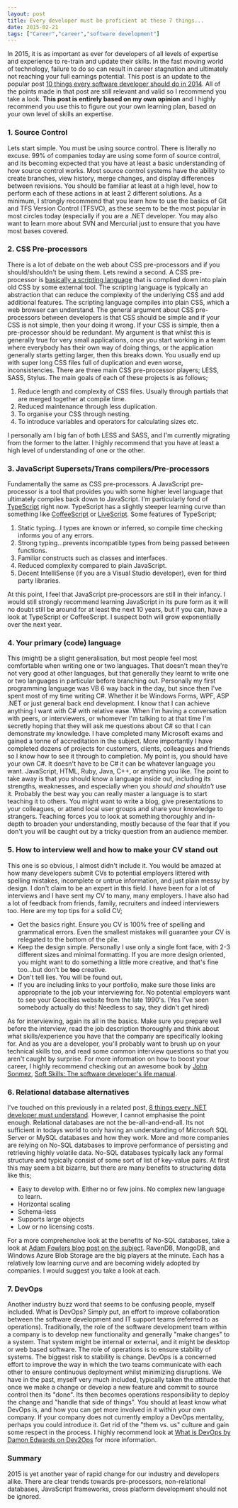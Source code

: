 ```yaml
---
layout: post
title: Every developer must be proficient at these 7 things...
date: 2015-02-21
tags: ["Career","career","software development"]
---
```


In 2015, it is as important as ever for developers of all levels of expertise and experience to re-train and update their skills.  In the fast moving world of technology, failure to do so can result in career stagnation and ultimately not reaching your full earnings potential. This post is an update to the popular post [10 things every software developer should do in 2014](https://www.developerhandbook.com/2014/01/18/10-things-every-software-developer-should-do-in-2014/).  All of the points made in that post are still relevant and valid so I recommend you take a look. **This post is entirely based on my own opinion** and I highly recommend you use this to figure out your own learning plan, based on your own level of skills an expertise.

### 1\. Source Control

Lets start simple.  You must be using source control.  There is literally no excuse. 99% of companies today are using some form of source control, and its becoming expected that you have at least a basic understanding of how source control works.  Most source control systems have the ability to create branches, view history, merge changes, and display differences between revisions.  You should be familiar at least at a high level, how to perform each of these actions in at least 2 different solutions. As a minimum, I strongly recommend that you learn how to use the basics of Git and TFS Version Control (TFSVC), as these seem to be the most popular in most circles today (especially if you are a .NET developer. You may also want to learn more about SVN and Mercurial just to ensure that you have most bases covered.  

### 2\. CSS Pre-processors

There is a lot of debate on the web about CSS pre-processors and if you should/shouldn't be using them. Lets rewind a second. A CSS pre-processor is [basically a scripting language](https://drupalize.me/videos/what-css-preprocessor?p=1175) that is complied down into plain old CSS by some external tool.  The scripting language is typically an abstraction that can reduce the complexity of the underlying CSS and add additional features.  The scripting language compiles into plain CSS, which a web browser can understand. The general argument about CSS pre-processors between developers is that CSS should be simple and if your CSS is not simple, then your doing it wrong.  If your CSS is simple, then a pre-processor should be redundant. My argument is that whilst this is generally true for very small applications, once you start working in a team where everybody has their own way of doing things, or the application generally starts getting larger, then this breaks down.  You usually end up with super long CSS files full of duplication and even worse, inconsistencies. There are three main CSS pre-processor players; LESS, SASS, Stylus.  The main goals of each of these projects is as follows;

1.  Reduce length and complexity of CSS files.  Usually through partials that are merged together at compile time.
2.  Reduced maintenance through less duplication.
3.  To organise your CSS through nesting.
4.  To introduce variables and operators for calculating sizes etc.

I personally am I big fan of both LESS and SASS, and I'm currently migrating from the former to the latter.  I highly recommend that you have at least a high level of understanding of one or the other.  

### 3\. JavaScript Supersets/Trans compilers/Pre-processors

Fundamentally the same as CSS pre-processors.  A JavaScript pre-processor is a tool that provides you with some higher level language that ultimately compiles back down to JavaScript. I'm particularly fond of [TypeScript](http://www.typescriptlang.org/ "TypeScript") right now.  TypeScript has a slightly steeper learning curve than something like [CoffeeScript](http://coffeescript.org/ "CoffeeScript") or [LiveScript](http://livescript.net/ "LiveScript"). Some features of TypeScript;

1.  Static typing...l types are known or inferred, so compile time checking informs you of any errors.
2.  Strong typing...prevents incompatible types from being passed between functions.
3.  Familiar constructs such as classes and interfaces.
4.  Reduced complexity compared to plain JavaScript.
5.  Decent IntelliSense (if you are a Visual Studio developer), even for third party libraries.

At this point, I feel that JavaScript pre-processors are still in their infancy.  I would still strongly recommend learning JavaScript in its pure form as it will no doubt still be around for at least the next 10 years, but if you can, have a look at TypeScript or CoffeeScript.  I suspect both will grow exponentially over the next year.  

### 4\. Your primary (code) language

This (might) be a slight generalisation, but most people feel most comfortable when writing one or two languages.  That doesn't mean they're not very good at other languages, but that generally they learnt to write one or two languages in particular before branching out. Personally my first programming language was VB 6 way back in the day, but since then I've spent most of my time writing C#.  Whether it be Windows Forms, WPF, ASP .NET or just general back end development.  I know that I can achieve anything I want with C# with relative ease.  When I'm having a conversation with peers, or interviewers, or whomever I'm talking to at that time I'm secretly hoping that they will ask me questions about C# so that I can demonstrate my knowledge.  I have completed many Microsoft exams and gained a tonne of accreditation in the subject.  More importantly I have completed dozens of projects for customers, clients, colleagues and friends so I know how to see it through to completion. My point is, you should have your own C#.  It doesn't have to be C# it can be whatever language you want.  JavaScript, HTML, Ruby, Java, C++, or anything you like.  The point to take away is that you should know a language inside out, including its strengths, weaknesses, and especially when you _should and shouldn't_ use it. Probably the best way you can really master a language is to start teaching it to others.  You might want to write a blog, give presentations to your colleagues, or attend local user groups and share your knowledge to strangers.  Teaching forces you to look at something thoroughly and in-depth to broaden your understanding, mostly because of the fear that if you don't you will be caught out by a tricky question from an audience member.  

### 5\. How to interview well and how to make your CV stand out

This one is so obvious, I almost didn't include it. You would be amazed at how many developers submit CVs to potential employers littered with spelling mistakes, incomplete or untrue information, and just plain messy by design. I don't claim to be an expert in this field.  I have been for a lot of interviews and I have sent my CV to many, many employers.  I have also had a lot of feedback from friends, family, recruiters and indeed interviewers too. Here are my top tips for a solid CV;

*   Get the basics right.  Ensure you CV is 100% free of spelling and grammatical errors.  Even the smallest mistakes will guarantee your CV is relegated to the bottom of the pile.
*   Keep the design simple.  Personally I use only a single font face, with 2-3 different sizes and minimal formatting. If you are more design oriented, you might want to do something a little more creative, and that's fine too...but don't be **too** creative.
*   Don't tell lies.  You will be found out.
*   If you are including links to your portfolio, make sure those links are appropriate to the job your interviewing for.  No potential employers want to see your Geocities website from the late 1990's.  (Yes I've seen somebody actually do this! Needless to say, they didn't get hired)

As for interviewing, again its all in the basics.  Make sure you prepare well before the interview, read the job description thoroughly and think about what skills/experience you have that the company are specifically looking for.  And as you are a developer, you'll probably want to brush up on your technical skills too, and read some common interview questions so that you aren't caught by surprise. For more information on how to boost your career, I highly recommend checking out an awesome book by [John Sonmez](http://simpleprogrammer.com), [Soft Skills: The software developer's life manual](http://www.amazon.co.uk/gp/product/1617292397/ref=as_li_qf_sp_asin_il_tl?ie=UTF8&camp=1634&creative=6738&creativeASIN=1617292397&linkCode=as2&tag=jprecom-21&linkId=KAKXXF5Y5DXRMOLQ).  

### 6\. Relational database alternatives

I've touched on this previously in a related post, [8 things every .NET developer must understand](https://www.developerhandbook.com/2014/09/19/8-things-every-net-developer-must-understand/).  However, I cannot emphasise the point enough. Relational databases are not the be-all-and-end-all.  Its not sufficient in todays world to only having an understanding of Microsoft SQL Server or MySQL databases and how they work.  More and more companies are relying on No-SQL databases to improve performance of persisting and retrieving highly volatile data. No-SQL databases typically lack any formal structure and typically consist of some sort of list of key-value pairs.  At first this may seem a bit bizarre, but there are many benefits to structuring data like this;

*   Easy to develop with.  Either no or few joins.  No complex new language to learn.
*   Horizontal scaling
*   Schema-less
*   Supports large objects
*   Low or no licensing costs.

For a more comprehensive look at the benefits of No-SQL databases, take a look at [Adam Fowlers blog post on the subject](https://adamfowlerml.wordpress.com/2013/01/04/why-use-a-nosql-database-and-why-not/). RavenDB, MongoDB, and Windows Azure Blob Storage are the big players at the minute.  Each has a relatively low learning curve and are becoming widely adopted by companies.  I would suggest you take a look at each.  

### 7\. DevOps

Another industry buzz word that seems to be confusing people, myself included. What is DevOps? Simply put, an effort to improve collaboration between the software development and IT support teams (referred to as operations). Traditionally, the role of the software development team within a company is to develop new functionality and generally "make changes" to a system.  That system might be internal or external, and it might be desktop or web based software. The role of operations is to ensure stability of systems.  The biggest risk to stability is change. DevOps is a concerned effort to improve the way in which the two teams communicate with each other to ensure continuous deployment whilst minimizing disruptions.  We have in the past, myself very much included, typically taken the attitude that once we make a change or develop a new feature and commit to source control then its "done".  Its then becomes operations responsibility to deploy the change and "handle that side of things". You should at least know what DevOps is, and how you can get more involved in it within your own company.  If your company does not currently employ a DevOps mentality, perhaps you could introduce it.  Get rid of the "them vs. us" culture and gain some respect in the process. I highly recommend look at [What is DevOps by Damon Edwards on Dev2Ops](http://dev2ops.org/2010/02/what-is-devops/) for more information.  

### Summary

2015 is yet another year of rapid change for our industry and developers alike.  There are clear trends towards pre-processors, non-relational databases, JavaScript frameworks, cross platform development should not be ignored.